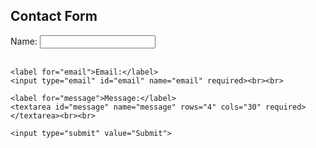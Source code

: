 <!DOCTYPE html>
<html>
<head>
  <title>Simple Form</title>
</head>
<body>
  <h2>Contact Form</h2>
  
  <form action="/submit-form" method="post">
    <label for="name">Name:</label>
    <input type="text" id="name" name="name" required><br><br>
    
    <label for="email">Email:</label>
    <input type="email" id="email" name="email" required><br><br>
    
    <label for="message">Message:</label>
    <textarea id="message" name="message" rows="4" cols="30" required></textarea><br><br>
    
    <input type="submit" value="Submit">
  </form>
</body>
</html>
